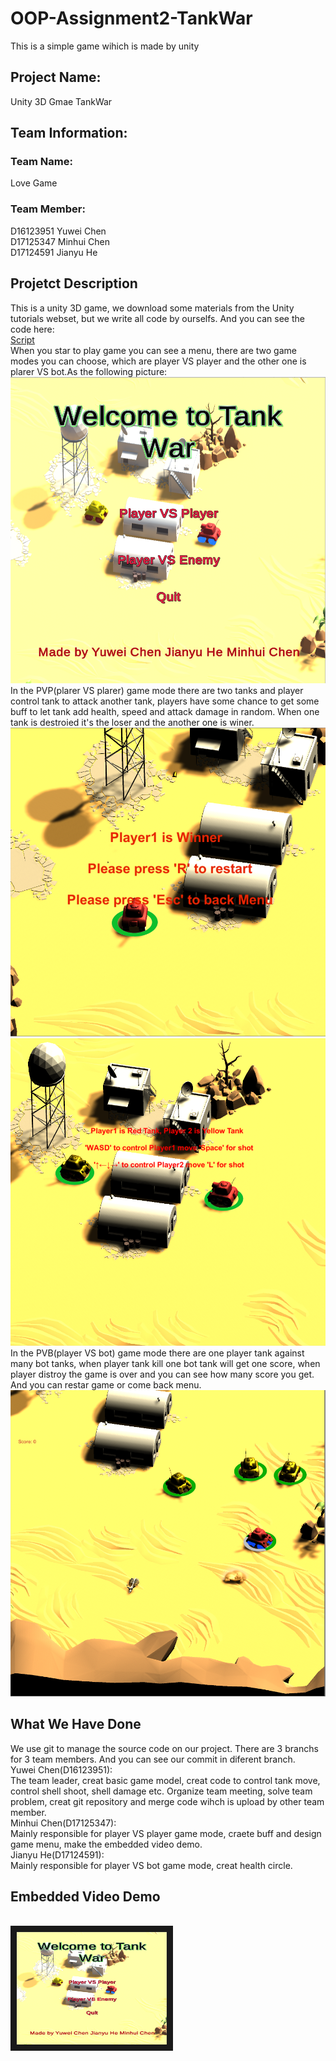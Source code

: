 # OOP-Assignment2-TankWar
This is a simple game wihich is made by unity

## Project Name:
Unity 3D Gmae TankWar

## Team Information:
### Team Name:

Love Game
<br/>
### Team Member:
D16123951 Yuwei Chen <br>
D17125347 Minhui Chen <br/>
D17124591 Jianyu He <br/>

## Projetct Description
This is a unity 3D game, we download some materials from the Unity 
tutorials webset, but we write all code by ourselfs. And you can see the code here:
<br/>
[Script](https://github.com/ChyweiChen/OOP-Assignment2-TankWar/tree/master/Assets/Script)
<br/>
When you star to play game you can see a menu, there are two game modes you can choose, which are
player VS player and the other one is plarer VS bot.As the following picture:
![alttext](https://github.com/ChyweiChen/OOP-Assignment2-TankWar/blob/master/menu.png)
<br/>
In the PVP(plarer VS plarer) game mode there are two tanks and player control tank to attack another tank, 
players have some chance to get some buff to let tank add health, speed and attack damage in random.
When one tank is destroied it's the loser and the another one is winer.
![alttext](https://github.com/ChyweiChen/OOP-Assignment2-TankWar/blob/master/pVpEnd.png)
![alttext](https://github.com/ChyweiChen/OOP-Assignment2-TankWar/blob/master/PVP.png)
In the PVB(player VS bot) game mode there are one player tank against many bot tanks,
when player tank kill one bot tank will get one score, when player distroy the game is over and you can see how many
score you get. And you can restar game or come back menu.
![alttext](https://github.com/ChyweiChen/OOP-Assignment2-TankWar/blob/master/PvB.png)

## What We Have Done
We use git to manage the source code on our project. There are 3 branchs for 3 team members. And you can see our commit in diferent branch.
<br/>
Yuwei Chen(D16123951):
<br/>The team leader, creat basic game model, creat code to control tank move, control shell shoot, shell damage etc. Organize team meeting,
solve team problem, creat git repository and merge code wihch is upload by other team member.
<br/>
Minhui Chen(D17125347):
<br/>
Mainly responsible for player VS player game mode, craete buff and design game menu,
make the embedded video demo.
<br/>
Jianyu He(D17124591):
</br>
Mainly responsible for player VS bot game mode, creat health circle.

## Embedded Video Demo
<br/>
<a href="https://www.youtube.com/watch?v=pSvaaqdTKt8&t=20s" target="_blank"><img src="https://github.com/ChyweiChen/OOP-Assignment2-TankWar/blob/master/menu.png" alt="IMAGE ALT TEXT HERE" width="240" height="180" border="10" /></a>

